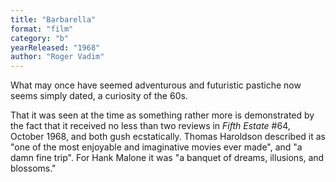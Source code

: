 ```yaml
---
title: "Barbarella"
format: "film"
category: "b"
yearReleased: "1968"
author: "Roger Vadim"
---
```

What may once have seemed adventurous and futuristic pastiche now seems simply dated, a curiosity of the 60s.

That it was seen at the time as something rather more is demonstrated by the fact that it received no less than two reviews in _Fifth Estate_ #64, October 1968, and both gush ecstatically. Thomas Haroldson described it as "one of the most enjoyable and imaginative movies ever made", and "a damn fine trip". For Hank Malone it was "a banquet of dreams, illusions, and blossoms."

